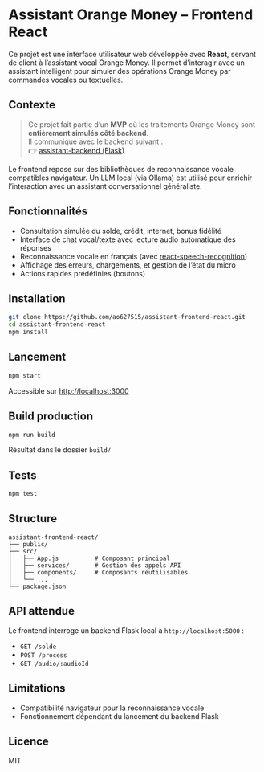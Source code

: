 # Assistant Orange Money – Frontend React

Ce projet est une interface utilisateur web développée avec **React**, servant de client à l’assistant vocal Orange Money. Il permet d’interagir avec un assistant intelligent pour simuler des opérations Orange Money par commandes vocales ou textuelles.

## Contexte

> Ce projet fait partie d’un **MVP** où les traitements Orange Money sont **entièrement simulés côté backend**.  
> Il communique avec le backend suivant :  
> 👉 [assistant-backend (Flask)](https://github.com/ao627515/assistant-backend)

Le frontend repose sur des bibliothèques de reconnaissance vocale compatibles navigateur. Un LLM local (via Ollama) est utilisé pour enrichir l’interaction avec un assistant conversationnel généraliste.

## Fonctionnalités

- Consultation simulée du solde, crédit, internet, bonus fidélité
- Interface de chat vocal/texte avec lecture audio automatique des réponses
- Reconnaissance vocale en français (avec [react-speech-recognition](https://www.npmjs.com/package/react-speech-recognition))
- Affichage des erreurs, chargements, et gestion de l’état du micro
- Actions rapides prédéfinies (boutons)

## Installation

```bash
git clone https://github.com/ao627515/assistant-frontend-react.git
cd assistant-frontend-react
npm install
```

## Lancement

```bash
npm start
```

Accessible sur [http://localhost:3000](http://localhost:3000)

## Build production

```bash
npm run build
```

Résultat dans le dossier `build/`

## Tests

```bash
npm test
```

## Structure

```
assistant-frontend-react/
├── public/
├── src/
│   ├── App.js          # Composant principal
│   ├── services/       # Gestion des appels API
│   ├── components/     # Composants réutilisables
│   └── ...
└── package.json
```

## API attendue

Le frontend interroge un backend Flask local à `http://localhost:5000` :

- `GET /solde`
- `POST /process`
- `GET /audio/:audioId`

## Limitations

- Compatibilité navigateur pour la reconnaissance vocale
- Fonctionnement dépendant du lancement du backend Flask

## Licence

MIT
